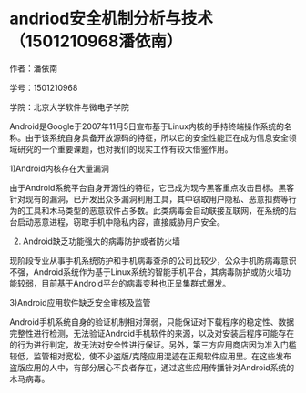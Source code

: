 # andriod安全机制分析与技术 （1501210968潘依南）


作者：潘依南

学号：1501210968

学院：北京大学软件与微电子学院






Android是Google于2007年11月5日宣布基于Linux内核的手持终端操作系统的名称。由于该系统自身具备开放源码的特征，所以它的安全性能正在成为信息安全领域研究的一个重要课题，也对我们的现实工作有较大借鉴作用。

1)Android内核存在大量漏洞

由于Android系统平台自身开源性的特征，它已成为现今黑客重点攻击目标。黑客针对现有的漏洞，已开发出众多漏洞利用工具，其中窃取用户隐私、恶意扣费等行为的工具和木马类型的恶意软件占多数。此类病毒会自动联接互联网，在系统的后台启动恶意进程，窃取手机中隐私内容，直接威胁用户安全。

2) Android缺乏功能强大的病毒防护或者防火墙

现阶段专业从事手机系统防护和手机病毒查杀的公司比较少，公众手机防病毒意识不强，Android系统作为基于Linux系统的智能手机平台，其病毒防护或防火墙功能较弱，目前基于Android平台的病毒变种也正呈集群式爆发。

3)Android应用软件缺乏安全审核及监管

Android手机系统自身的验证机制相对薄弱，只能保证对下载程序的稳定性、数据完整性进行检测，无法验证Android手机软件的来源，以及对安装后程序可能存在的行为进行判定，故无法对安全性进行保证。另外，第三方应用商店因为准入门槛较低，监管相对宽松，使不少盗版/克隆应用混迹在正规软件应用里。在这些发布盗版应用的人中，有部分居心不良者存在，通过这些应用传播针对Android系统的木马病毒。




